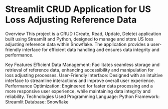 # Streamlit CRUD Application for US Loss Adjusting Reference Data
Overview
This project is a CRUD (Create, Read, Update, Delete) application built using Streamlit and Python, designed to manage and store US loss adjusting reference data within Snowflake. The application provides a user-friendly interface for efficient data handling and ensures data integrity and performance.

Key Features
Efficient Data Management: Facilitates seamless storage and retrieval of reference data, enhancing accessibility and manipulation for loss adjusting processes.
User-Friendly Interface: Designed with an intuitive interface to streamline interactions and improve overall user experience.
Performance Optimization: Engineered for faster data processing and a more responsive user experience, while maintaining data integrity and reliability.
Technologies Used
Programming Language: Python
Framework: Streamlit
Database: Snowflake
